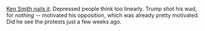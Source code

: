 <a href="https://twitter.com/KenSmith/status/1285537655787225090">Ken Smith nails it</a>. Depressed people think too linearly. Trump shot his wad, for <i>nothing</i> -- motivated his opposition, which was already pretty motivated. Did he see the protests just a few weeks ago.  

